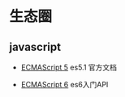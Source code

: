 # 生态圈

## javascript

* [ECMAScript 5](https://www.w3.org/html/ig/zh/wiki/ES5) es5.1 官方文档

* [ECMAScript 6](http://es6.ruanyifeng.com/) es6入门API
